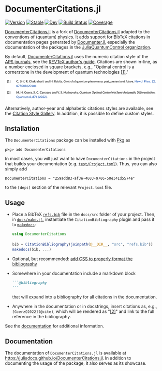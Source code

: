 # DocumenterCitations.jl

[![Version](https://juliahub.com/docs/DocumenterCitations/version.svg)](https://juliahub.com/ui/Packages/DocumenterCitations/73HPB)
[![Stable](https://img.shields.io/badge/docs-stable-blue.svg)](https://juliadocs.github.io/DocumenterCitations.jl/)
[![Dev](https://img.shields.io/badge/docs-dev-blue.svg)](https://juliadocs.github.io/DocumenterCitations.jl/dev)
[![Build Status](https://github.com/JuliaDocs/DocumenterCitations.jl/workflows/CI/badge.svg)](https://github.com/JuliaQuantumControl/DocumenterCitations.jl/actions)
[![Coverage](https://codecov.io/gh/JuliaDocs/DocumenterCitations.jl/branch/master/graph/badge.svg)](https://codecov.io/gh/JuliaQuantumControl/DocumenterCitations.jl)


[DocumenterCitations.jl](https://github.com/JuliaDocs/DocumenterCitations.jl#quantumcitationsjl) is a fork of [DocumenterCitations.jl](https://github.com/ali-ramadhan/DocumenterCitations.jl) adapted to the conventions of (quantum) physics. It adds support for BibTeX citations in documentation pages generated by [Documenter.jl](https://github.com/JuliaDocs/Documenter.jl), especially the documentation of the packages in the [JuliaQuantumControl organization](https://github.com/JuliaQuantumControl).

By default, [DocumenterCitations.jl](https://github.com/JuliaDocs/DocumenterCitations.jl#quantumcitationsjl) uses the numeric citation style of the [APS journals](https://journals.aps.org), see the [REVTeX author's guide](https://www.ctan.org/tex-archive/macros/latex/contrib/revtex/auguide).  Citations are shown in-line, as a number enclosed in square brackets, e.g., "Optimal control is a cornerstone in the development of quantum technologies [[1]](#screenshot)."


<img id="screenshot" src="docs/src/assets/references.png" alt="Rendered bibliography of two references, [1] and [2]" width="830px">

Alternatively, author-year and alphabetic citations styles are available, see the [Citation Style Gallery](https://juliadocs.github.io/DocumenterCitations.jl/dev/gallery/). In addition, it is possible to define custom styles.


## Installation

The `DocumenterCitations` package can be installed with [Pkg](https://pkgdocs.julialang.org/v1/) as

~~~
pkg> add DocumenterCitations
~~~

In most cases, you will just want to have `DocumenterCitations` in the project that builds your documentation (e.g. [`test/Project.toml`](https://github.com/JuliaDocs/DocumenterCitations.jl/blob/master/test/Project.toml)). Thus, you can also simply add

```
DocumenterCitations = "259add83-af3e-4603-9706-50e341d5574e"
```

to the `[deps]` section of the relevant `Project.toml` file.


## Usage

*   Place a BibTeX [`refs.bib`](https://github.com/JuliaDocs/DocumenterCitations.jl/blob/master/docs/src/refs.bib) file in the `docs/src` folder of your project.  Then, in [`docs/make.jl`](https://github.com/JuliaQuantumControl/DocumenterCitations.jl/blob/master/docs/make.jl), instantiate the `CitationBibliography` plugin and pass it to [`makedocs`](https://documenter.juliadocs.org/stable/lib/public/#Documenter.makedocs):

    ```julia
    using DocumenterCitations

    bib = CitationBibliography(joinpath(@__DIR__, "src", "refs.bib"))
    makedocs(bib, ...)
    ```

*   Optional, but recommended: [add CSS to properly format the bibliography](https://juliadocs.github.io/DocumenterCitations.jl/stable/styling/)

*   Somewhere in your documentation include a markdown block

    ~~~markdown
    ```@bibliography
    ```
    ~~~

    that will expand into a bibliography for all citations in the documentation.

*   Anywhere in the documentation or in docstrings, insert citations as, e.g., `[GoerzQ2022](@cite)`, which will be rendered as "[[2]](#screenshot)" and link to the full reference in the bibliography.

See the [documentation](https://juliadocs.github.io/DocumenterCitations.jl) for additional information.

## Documentation

The documentation of `DocumenterCitations.jl` is available at <https://juliadocs.github.io/DocumenterCitations.jl>. In addition to documenting the usage of the package, it also serves as its showcase.

